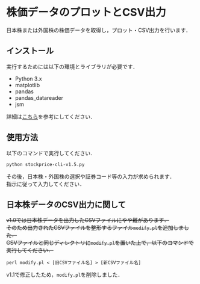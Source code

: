 # 株価データのプロットとCSV出力
日本株または外国株の株価データを取得し，プロット・CSV出力を行います．  

## インストール
実行するためには以下の環境とライブラリが必要です．  

* Python 3.x
* matplotlib
* pandas
* pandas_datareader
* jsm

詳細は[こちら](https://qiita.com/Surumerf/items/436747326537143d1fcf)を参考にしてください．

## 使用方法
以下のコマンドで実行してください．  

```batch
python stockprice-cli-v1.5.py
```

その後，日本株・外国株の選択や証券コード等の入力が求められます．  
指示に従って入力してください．  

## 日本株データのCSV出力に関して
~~v1.0では日本株データを出力したCSVファイルにやや難があります．~~  
~~そのため出力されたCSVファイルを整形するファイル`modify.pl`を追加しました．~~  
~~CSVファイルと同じディレクトリに`modify.pl`を置いた上で，以下のコマンドで実行してください．~~  

```batch
perl modify.pl < [旧CSVファイル名] > [新CSVファイル名]
```

v1.1で修正したため，`modify.pl`を削除しました．
